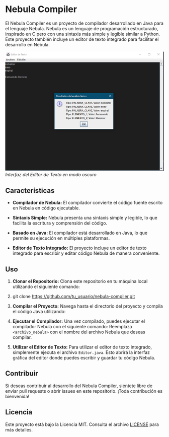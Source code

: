 # Nebula Compiler

El Nebula Compiler es un proyecto de compilador desarrollado en Java para el lenguaje Nebula. Nebula es un lenguaje de programación estructurado, inspirado en C pero con una sintaxis más simple y legible similar a Python. Este proyecto también incluye un editor de texto integrado para facilitar el desarrollo en Nebula.

![Captura de pantalla 1](compil.png)
*Interfaz del Editor de Texto en modo oscuro*
## Características

- **Compilador de Nebula:** El compilador convierte el código fuente escrito en Nebula en código ejecutable.

- **Sintaxis Simple:** Nebula presenta una sintaxis simple y legible, lo que facilita la escritura y comprensión del código.

- **Basado en Java:** El compilador está desarrollado en Java, lo que permite su ejecución en múltiples plataformas.

- **Editor de Texto Integrado:** El proyecto incluye un editor de texto integrado para escribir y editar código Nebula de manera conveniente.

## Uso

1. **Clonar el Repositorio:** Clona este repositorio en tu máquina local utilizando el siguiente comando:
   
2. git clone https://github.com/tu_usuario/nebula-compiler.git
3. **Compilar el Proyecto:** Navega hasta el directorio del proyecto y compila el código Java utilizando:
4. **Ejecutar el Compilador:** Una vez compilado, puedes ejecutar el compilador Nebula con el siguiente comando:
   Reemplaza `<archivo_nebula>` con el nombre del archivo Nebula que deseas compilar.
5. **Utilizar el Editor de Texto:** Para utilizar el editor de texto integrado, simplemente ejecuta el archivo `Editor.java`. Esto abrirá la interfaz gráfica del editor donde puedes escribir y guardar tu código Nebula.


## Contribuir

Si deseas contribuir al desarrollo del Nebula Compiler, siéntete libre de enviar pull requests o abrir issues en este repositorio. ¡Toda contribución es bienvenida!

## Licencia

Este proyecto está bajo la Licencia MIT. Consulta el archivo [LICENSE](LICENSE) para más detalles.

